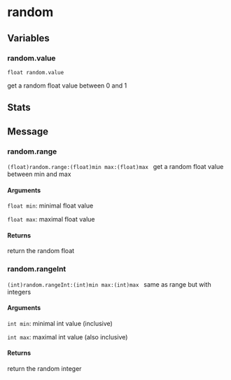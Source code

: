 # random
## Variables
### random.value
`float random.value`

get a random float value between 0 and 1
## Stats
## Message
### random.range
`(float)random.range:(float)min max:(float)max `
get a random float value between min and max
#### Arguments
`float min`: minimal float value

`float max`: maximal float value

#### Returns
return the random float
### random.rangeInt
`(int)random.rangeInt:(int)min max:(int)max `
same as range but with integers
#### Arguments
`int min`: minimal int value (inclusive)

`int max`: maximal int value (also inclusive)

#### Returns
return the random integer

